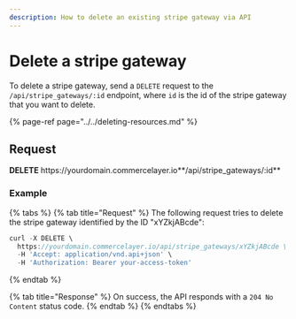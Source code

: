 ```yaml
---
description: How to delete an existing stripe gateway via API
---
```


# Delete a stripe gateway

To delete a stripe gateway, send a `DELETE` request to the `/api/stripe_gateways/:id` endpoint, where `id` is the id of the stripe gateway that you want to delete.

{% page-ref page="../../deleting-resources.md" %}

## Request

**DELETE** https://<i></i>yourdomain.commercelayer.io**/api/stripe_gateways/:id**

### Example

{% tabs %}
{% tab title="Request" %}
The following request tries to delete the stripe gateway identified by the ID "xYZkjABcde":

```javascript
curl -X DELETE \
  https://yourdomain.commercelayer.io/api/stripe_gateways/xYZkjABcde \
  -H 'Accept: application/vnd.api+json' \
  -H 'Authorization: Bearer your-access-token'
```
{% endtab %}

{% tab title="Response" %}
On success, the API responds with a `204 No Content` status code.
{% endtab %}
{% endtabs %}

